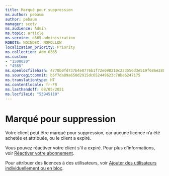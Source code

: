 ```yaml
---
title: Marqué pour suppression
ms.author: pebaum
author: pebaum
manager: scotv
ms.audience: Admin
ms.topic: article
ms.service: o365-administration
ROBOTS: NOINDEX, NOFOLLOW
localization_priority: Priority
ms.collection: Adm_O365
ms.custom:
- "1500020"
- "4585"
ms.openlocfilehash: 4770b0fd737b4e8776b1f72e098210c223556d3e519f686e2881fa94e84748d1
ms.sourcegitcommit: b5f7da89a650d2915dc652449623c78be6247175
ms.translationtype: HT
ms.contentlocale: fr-FR
ms.lasthandoff: 08/05/2021
ms.locfileid: "53945110"
---
```

# <a name="marked-for-removal"></a>Marqué pour suppression

Votre client peut être marqué pour suppression, car aucune licence n’a été achetée et attribuée, ou le client a expiré. 

Vous pouvez réactiver votre client s’il a expiré. Pour plus d’informations, voir [Réactiver votre abonnement](https://docs.microsoft.com/microsoft-365/commerce/subscriptions/reactivate-your-subscription?view=o365-worldwide).

Pour attribuer des licences à des utilisateurs, voir [Ajouter des utilisateurs individuellement ou en bloc](https://support.office.com/article/Assign-or-remove-licenses-for-Office-365-for-business-997596b5-4173-4627-b915-36abac6786dc).
